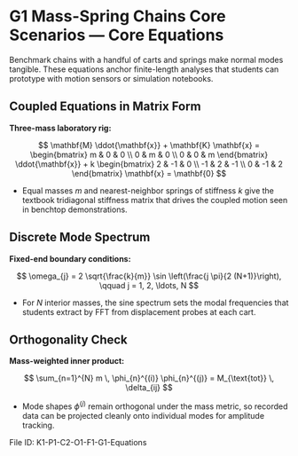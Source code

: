 # G1 Mass-Spring Chains Core Scenarios — Core Equations

Benchmark chains with a handful of carts and springs make normal modes tangible. These equations anchor finite-length analyses that students can prototype with motion sensors or simulation notebooks.

## Coupled Equations in Matrix Form
**Three-mass laboratory rig:**

$$
\mathbf{M} \ddot{\mathbf{x}} + \mathbf{K} \mathbf{x} = \begin{bmatrix} m & 0 & 0 \\ 0 & m & 0 \\ 0 & 0 & m \end{bmatrix} \ddot{\mathbf{x}} + k \begin{bmatrix} 2 & -1 & 0 \\ -1 & 2 & -1 \\ 0 & -1 & 2 \end{bmatrix} \mathbf{x} = \mathbf{0}
$$

- Equal masses $m$ and nearest-neighbor springs of stiffness $k$ give the textbook tridiagonal stiffness matrix that drives the coupled motion seen in benchtop demonstrations.

## Discrete Mode Spectrum
**Fixed-end boundary conditions:**

$$
\omega_{j} = 2 \sqrt{\frac{k}{m}} \sin \left(\frac{j \pi}{2 (N+1)}\right), \qquad j = 1, 2, \ldots, N
$$

- For $N$ interior masses, the sine spectrum sets the modal frequencies that students extract by FFT from displacement probes at each cart.

## Orthogonality Check
**Mass-weighted inner product:**

$$
\sum_{n=1}^{N} m \, \phi_{n}^{(i)} \phi_{n}^{(j)} = M_{\text{tot}} \, \delta_{ij}
$$

- Mode shapes $\phi^{(j)}$ remain orthogonal under the mass metric, so recorded data can be projected cleanly onto individual modes for amplitude tracking.

File ID: K1-P1-C2-O1-F1-G1-Equations
